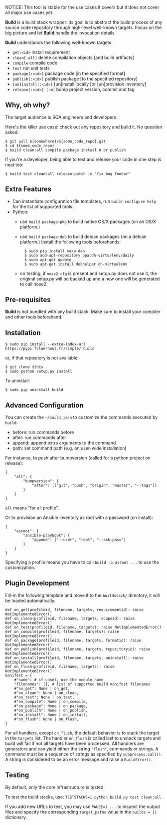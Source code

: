 NOTICE!
This tool is stable for the use cases it covers but it does not cover all major use cases yet.

**Build** is a build stack wrapper:
its goal is to abstract the build process of any source code repository through high-level well-known targets. Focus on the big picture and let **Build** handle the invocation details.

**Build** understands the following well-known targets:
  * `get:<id>`             install requirement
  * `clean[:all]`          delete compilation objects [and build artifacts]
  * `compile`              compile code
  * `test`                 run unit tests
  * `package[:<id>]`       package code [in the specified format]
  * `publish[:<id>]`       publish package [to the specified repository]
  * `[un]install[:<id>]`   [un]install locally [or [un]provision inventory]
  * `release[:<id>] [-m]`  bump project version, commit and tag

Why, oh why?
------------

The target audience is SQA engineers and developers.

Here's the killer use case: check out any repository and build it. No question asked.

	$ git pull ${somewhere}/${some_code_repo}.git
	$ cd ${some_code_repo}
	$ build clean:all compile package install # or publish

If you're a developer, being able to test and release your code in one step is neat too:

	$ build test clean:all release:patch -m "fix bug foobar"

Extra Features
--------------

  * Can instantiate configuration file templates,
    run `build configure help` for the list of supported tools.
  * Python:
    * use `build package:pkg` to build native OS/X packages (on an OS/X platform.)
    * use `build package:deb` to build debian packages (on a debian platform.)
      Install the following tools beforehands:

			$ sudo pip install make-deb
			$ sudo add-apt-repository ppa:dh-virtualenv/daily
			$ sudo apt-get update
			$ sudo apt-get install debhelper dh-virtualenv

    * on testing,
      if `nose2.cfg` is present and setup.py does not use it,
      the original setup.py will be backed up and a new one will be generated to call nose2.

Pre-requisites
--------------

**Build** is not bundled with any build stack.
Make sure to install your compiler and other tools beforehand.

Installation
------------

	$ sudo pip install --extra-index-url https://pypi.fclaerhout.fr/simple/ build

or, if that repository is not available:

	$ git clone $this
	$ sudo python setup.py install

To uninstall:

	$ sudo pip uninstall build

Advanced Configuration
----------------------

You can create the `~/build.json` to customize the commands executed by `build`:

  * before: run commands before
  * after: run commands after
  * append: append extra arguments to the command
  * path: set command path (e.g. on user-wide installation)

For instance, to push after bumpversion (called for a python project on release):

	{
		"all": {
			"bumpversion": {
				"after": [["git", "push", "origin", "master", "--tags"]]
			}
		}
	}

`all` means "for all profile".

Or to provision an Ansible inventory as root with a password (on install):

	{
		"asroot": {
			"ansible-playbook": {
				"append": ["--user", "root", "--ask-pass"]
			}
		}
	}

Specifying a profile means you have to call `build -p asroot ...` to use the customization.

Plugin Development
------------------

Fill-in the following template and move it to the `buildstack/` directory, it will be loaded automatically.

	def on_get(profileid, filename, targets, requirementid): raise NotImplementedError()
	def on_clean(profileid, filename, targets, scopeid): raise NotImplementedError()
	def on_test(profileid, filename, targets): raise NotImplementedError()
	def on_compile(profileid, filename, targets): raise NotImplementedError()
	def on_package(profileid, filename, targets, formatid): raise NotImplementedError()
	def on_publish(profileid, filename, targets, repositoryid): raise NotImplementedError()
	def on_install(profileid, filename, targets, uninstall): raise NotImplementedError()
	def on_flush(profileid, filename, targets): raise NotImplementedError()
	manifest = {
		#"name": # if unset, use the module name
		"filenames": [], # list of supported build manifest filenames
		#"on_get": None | on_get,
		#"on_clean": None | on_clean,
		#"on_test": None | on_test,
		#"on_compile": None | on_compile,
		#"on_package": None | on_package,
		#"on_publish": None | on_publish,
		#"on_install": None | on_install,
		#"on_flush": None | on_flush,
	}

For all handlers, except `on_flush`, the default behavior is to stack the target in the `targets` list. The handler `on_flush` is called last to unstack targets and build will fail if not all targets have been processed. All handlers are generators and can yield either the string `"flush"`, commands or strings. A command must be a sequence of strings as specified by `subprocess.call()`. A string is considered to be an error message and raise a `BuildError()`.

Testing
-------

By default, only the core infrastructure is tested.

To test the build stacks, use: `TESTSTACKS=1 python build.py test clean:all`

If you add new URLs to test, you may use `PAUSE=1 ...` to inspect the output files and specify the corresponding `target_paths` value in the `builds = {}` dictionary.
